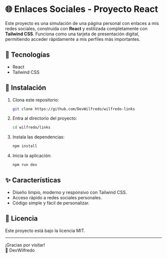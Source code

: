 # 🌐 Enlaces Sociales - Proyecto React

Este proyecto es una simulación de una página personal con enlaces a mis redes sociales, construida con **React** y estilizada completamente con **Tailwind CSS**. Funciona como una tarjeta de presentación digital, permitiendo acceder rápidamente a mis perfiles más importantes.

## 🚀 Tecnologías

- React
- Tailwind CSS

## 📂 Instalación

1. Clona este repositorio:
   ```bash
   git clone https://github.com/DevWilfredo/wilfredo-links
   ```
2. Entra al directorio del proyecto:
   ```bash
   cd wilfredo/links
   ```
3. Instala las dependencias:
   ```bash
   npm install
   ```
4. Inicia la aplicación:
   ```bash
   npm run dev
   ```

## ✨ Características

- Diseño limpio, moderno y responsivo con Tailwind CSS.
- Acceso rápido a redes sociales personales.
- Código simple y fácil de personalizar.

## 📄 Licencia

Este proyecto está bajo la licencia MIT.

---

¡Gracias por visitar!  
👤 DevWilfredo
